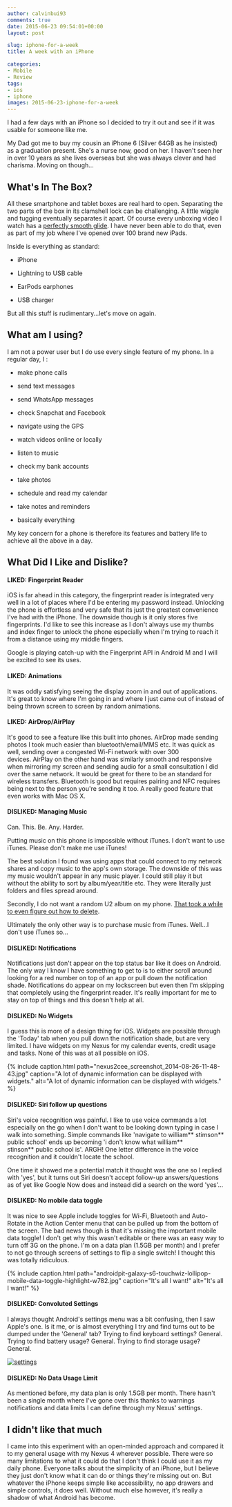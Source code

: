 ```yaml
---
author: calvinbui93
comments: true
date: 2015-06-23 09:54:01+00:00
layout: post

slug: iphone-for-a-week
title: A week with an iPhone

categories:
- Mobile
- Review
tags:
- ios
- iphone
images: 2015-06-23-iphone-for-a-week
---
```


I had a few days with an iPhone so I decided to try it out and see if it was usable for someone like me.

<!-- more -->

My Dad got me to buy my cousin an iPhone 6 (Silver 64GB as he insisted) as a graduation present. She's a nurse now, good on her. I haven't seen her in over 10 years as she lives overseas but she was always clever and had charisma. Moving on though...


## What's In The Box?


All these smartphone and tablet boxes are real hard to open. Separating the two parts of the box in its clamshell lock can be challenging. A little wiggle and tugging eventually separates it apart. Of course every unboxing video I watch has a [perfectly smooth glide](https://youtu.be/BhaUCHGDJkk?t=13s). I have never been able to do that, even as part of my job where I've opened over 100 brand new iPads.

Inside is everything as standard:



	
  * iPhone

	
  * Lightning to USB cable

	
  * EarPods earphones

	
  * USB charger


But all this stuff is rudimentary...let's move on again.


## What am I using?


I am not a power user but I do use every single feature of my phone. In a regular day, I :



	
  * make phone calls

	
  * send text messages

	
  * send WhatsApp messages

	
  * check Snapchat and Facebook

	
  * navigate using the GPS

	
  * watch videos online or locally

	
  * listen to music

	
  * check my bank accounts

	
  * take photos

	
  * schedule and read my calendar

	
  * take notes and reminders

	
  * basically everything


My key concern for a phone is therefore its features and battery life to achieve all the above in a day.


## What Did I Like and Dislike?




#### LIKED: Fingerprint Reader


iOS is far ahead in this category, the fingerprint reader is integrated very well in a lot of places where I'd be entering my password instead. Unlocking the phone is effortless and very safe that its just the greatest convenience I've had with the iPhone. The downside though is it only stores five fingerprints. I'd like to see this increase as I don't always use my thumbs and index finger to unlock the phone especially when I'm trying to reach it from a distance using my middle fingers.

Google is playing catch-up with the Fingerprint API in Android M and I will be excited to see its uses.


#### 




#### LIKED: Animations


It was oddly satisfying seeing the display zoom in and out of applications. It's great to know where I'm going in and where I just came out of instead of being thrown screen to screen by random animations.


#### 




#### LIKED: AirDrop/AirPlay


It's good to see a feature like this built into phones. AirDrop made sending photos I took much easier than bluetooth/email/MMS etc. It was quick as well, sending over a congested Wi-Fi network with over 300 devices. AirPlay on the other hand was similarly smooth and responsive when mirroring my screen and sending audio for a small consultation I did over the same network. It would be great for there to be an standard for wireless transfers. Bluetooth is good but requires pairing and NFC requires being next to the person you're sending it too. A really good feature that even works with Mac OS X.


#### DISLIKED: Managing Music


Can. This. Be. Any. Harder.

Putting music on this phone is impossible without iTunes. I don't want to use iTunes. Please don't make me use iTunes!

The best solution I found was using apps that could connect to my network shares and copy music to the app's own storage. The downside of this was my music wouldn't appear in any music player. I could still play it but without the ability to sort by album/year/title etc. They were literally just folders and files spread around.

Secondly, I do not want a random U2 album on my phone. [That took a while to even figure out how to delete](https://support.apple.com/en-au/HT201396).

Ultimately the only other way is to purchase music from iTunes. Well...I don't use iTunes so...


#### DISLIKED: Notifications


Notifications just don't appear on the top status bar like it does on Android. The only way I know I have something to get to is to either scroll around looking for a red number on top of an app or pull down the notification shade. Notifications do appear on my lockscreen but even then I'm skipping that completely using the fingerprint reader. It's really important for me to stay on top of things and this doesn't help at all.




#### DISLIKED: No Widgets


I guess this is more of a design thing for iOS. Widgets are possible through the 'Today' tab when you pull down the notification shade, but are very limited. I have widgets on my Nexus for my calendar events, credit usage and tasks. None of this was at all possible on iOS.

{% include caption.html path="nexus2cee_screenshot_2014-08-26-11-48-43.jpg" caption="A lot of dynamic information can be displayed with widgets." alt="A lot of dynamic information can be displayed with widgets." %}


#### DISLIKED: Siri follow up questions


Siri's voice recognition was painful. I like to use voice commands a lot especially on the go when I don't want to be looking down typing in case I walk into something. Simple commands like 'navigate to william** stimson** public school' ends up becoming 'i don't know what william** stinson** public school is'. ARGH! One letter difference in the voice recognition and it couldn't locate the school.

One time it showed me a potential match it thought was the one so I replied with 'yes', but it turns out Siri doesn't accept follow-up answers/questions as of yet like Google Now does and instead did a search on the word 'yes'...


#### DISLIKED: No mobile data toggle


It was nice to see Apple include toggles for Wi-Fi, Bluetooth and Auto-Rotate in the Action Center menu that can be pulled up from the bottom of the screen. The bad news though is that it's missing the important mobile data toggle! I don't get why this wasn't editable or there was an easy way to turn off 3G on the phone. I'm on a data plan (1.5GB per month) and I prefer to not go through screens of settings to flip a single switch! I thought this was totally ridiculous.

{% include caption.html path="androidpit-galaxy-s6-touchwiz-lollipop-mobile-data-toggle-highlight-w782.jpg" caption="It's all I want!" alt="It's all I want!" %}


#### DISLIKED: Convoluted Settings


I always thought Android's settings menu was a bit confusing, then I saw Apple's one. Is it me, or is almost everything I try and find turns out to be dumped under the 'General' tab? Trying to find keyboard settings? General. Trying to find battery usage? General. Trying to find storage usage? General.

[![settings](/images/{{page.images}}/swiftkey-mind-reading-keyboard-is-here-for-ios-8-w654.jpg)](/images/{{page.images}}/swiftkey-mind-reading-keyboard-is-here-for-ios-8-w654.jpg)


#### DISLIKED: No Data Usage Limit


As mentioned before, my data plan is only 1.5GB per month. There hasn't been a single month where I've gone over this thanks to warnings notifications and data limits I can define through my Nexus' settings.


## I didn't like that much


I came into this experiment with an open-minded approach and compared it to my general usage with my Nexus 4 wherever possible. There were so many limitations to what it could do that I don't think I could use it as my daily phone. Everyone talks about the simplicity of an iPhone, but I believe they just don't know what it can do or things they're missing out on. But whatever the iPhone keeps simple like accessibility, no app drawers and simple controls, it does well. Without much else however, it's really a shadow of what Android has become.
